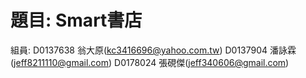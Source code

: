 # 題目: Smart書店

  組員: 
    D0137638 翁大原(kc3416696@yahoo.com.tw)
    D0137904 潘詠霖(jeff8211110@gmail.com)
    D0178024 張硯傑(jeff340606@gmail.com)

